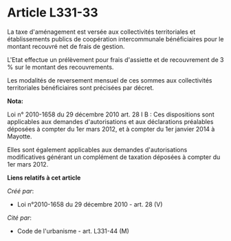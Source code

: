 # Article L331-33

La taxe d'aménagement est versée aux collectivités territoriales et établissements publics de coopération intercommunale
bénéficiaires pour le montant recouvré net de frais de gestion. 

L'Etat effectue un prélèvement pour frais d'assiette et de recouvrement de 3 % sur le montant des recouvrements. 

Les modalités de reversement mensuel de ces sommes aux collectivités territoriales bénéficiaires sont précisées par décret.

**Nota:**

Loi n° 2010-1658 du 29 décembre 2010 art. 28 I B : Ces dispositions sont applicables aux demandes d'autorisations et aux
déclarations préalables déposées à compter du 1er mars 2012, et à compter du 1er janvier 2014 à Mayotte. 

Elles sont également applicables aux demandes d'autorisations modificatives générant un complément de taxation déposées à
compter du 1er mars 2012.

**Liens relatifs à cet article**

_Créé par_:

  - Loi n°2010-1658 du 29 décembre 2010 - art. 28 (V)

_Cité par_:

  - Code de l'urbanisme - art. L331-44 (M)
